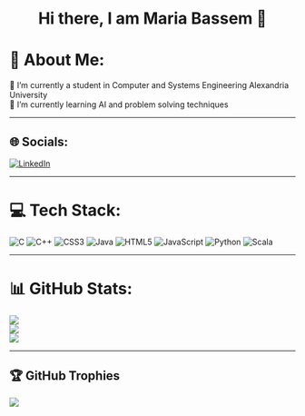 <h1 align="center">Hi there, I am Maria Bassem 👋</h1> 


# 💫 About Me:
🔭 I’m currently a student in Computer and Systems Engineering Alexandria University<br>🌱 I’m currently learning AI and problem solving techniques

---

## 🌐 Socials:
[![LinkedIn](https://img.shields.io/badge/LinkedIn-%230077B5.svg?logo=linkedin&logoColor=white)](https://www.linkedin.com/in/maria-bassem-6931a3246/) 

---

# 💻 Tech Stack:
![C](https://img.shields.io/badge/c-%2300599C.svg?style=for-the-badge&logo=c&logoColor=white) ![C++](https://img.shields.io/badge/c++-%2300599C.svg?style=for-the-badge&logo=c%2B%2B&logoColor=white) ![CSS3](https://img.shields.io/badge/css3-%231572B6.svg?style=for-the-badge&logo=css3&logoColor=white) ![Java](https://img.shields.io/badge/java-%23ED8B00.svg?style=for-the-badge&logo=java&logoColor=white) ![HTML5](https://img.shields.io/badge/html5-%23E34F26.svg?style=for-the-badge&logo=html5&logoColor=white) ![JavaScript](https://img.shields.io/badge/javascript-%23323330.svg?style=for-the-badge&logo=javascript&logoColor=%23F7DF1E) ![Python](https://img.shields.io/badge/python-3670A0?style=for-the-badge&logo=python&logoColor=ffdd54) ![Scala](https://img.shields.io/badge/scala-%23DC322F.svg?style=for-the-badge&logo=scala&logoColor=white)

---

# 📊 GitHub Stats:
<!-- [![](https://visitcount.itsvg.in/api?id=MariaBassem123&icon=0&color=0)](https://visitcount.itsvg.in) -->
![](https://github-readme-stats.vercel.app/api?username=MariaBassem123&theme=radical&hide_border=false&include_all_commits=false&count_private=false)<br/>
![](https://github-readme-streak-stats.herokuapp.com/?user=MariaBassem123&theme=radical&hide_border=false)<br/>
![](https://github-readme-stats.vercel.app/api/top-langs/?username=MariaBassem123&theme=radical&hide_border=false&include_all_commits=false&count_private=false&layout=compact)

---

## 🏆 GitHub Trophies
![](https://github-profile-trophy.vercel.app/?username=MariaBassem123&theme=radical&no-frame=false&no-bg=true&margin-w=4)

<!-- Proudly created with GPRM ( https://gprm.itsvg.in ) -->
